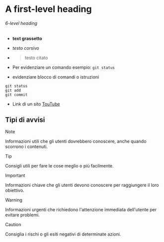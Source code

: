 # A first-level heading

###### 6-level heading

- **text grassetto**
- _testo corsivo_
- >testo citato

- Per evidenziare un comando esempio: `git status`

- evidenziare blocco di comandi o istruzioni 
```
git status
git add
git commit
```
- Link di un sito [TouTube](https://www.youtube.com/)

## Tipi di avvisi
> [!NOTE]
> Informazioni utili che gli utenti dovrebbero conoscere, anche quando scorrono i contenuti.

> [!TIP]
> Consigli utili per fare le cose meglio o più facilmente.

> [!IMPORTANT]
> Informazioni chiave che gli utenti devono conoscere per raggiungere il loro obiettivo.

> [!WARNING]
> Informazioni urgenti che richiedono l'attenzione immediata dell'utente per evitare problemi.

> [!CAUTION]
> Consiglia i rischi o gli esiti negativi di determinate azioni.
